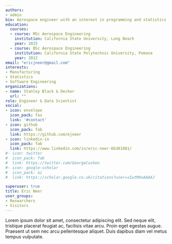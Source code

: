 ```yaml
---
authors:
- admin
bio: Aerospace engineer with an interest in programming and statistics.
education:
  courses:
  - course: MSc Aerospace Engineering 
    institution: California State University, Long Beach
    year: 2015
  - course: BSc Aerospace Engineering
    institution: California State Polytechnic University, Pomona
    year: 2012
email: "ericjneer@gmail.com"
interests:
- Manufacturing
- Statistics
- Software Engineering
organizations:
- name: Stanley Black & Decker
  url: ""
role: Engineer & Data Scientist
social:
- icon: envelope
  icon_pack: fas
  link: '#contact'
- icon: github
  icon_pack: fab
  link: https://github.com/ejneer
- icon: linkedin-in
  icon_pack: fab
  link: https://www.linkedin.com/in/eric-neer-6b301881/
#- icon: twitter
#  icon_pack: fab
#  link: https://twitter.com/GeorgeCushen
#- icon: google-scholar
#  icon_pack: ai
#  link: https://scholar.google.co.uk/citations?user=sIwtMXoAAAAJ

superuser: true
title: Eric Neer
user_groups:
- Researchers
- Visitors
---
```


Lorem ipsum dolor sit amet, consectetur adipiscing elit. Sed neque elit, tristique placerat feugiat ac, facilisis vitae arcu. Proin eget egestas augue. Praesent ut sem nec arcu pellentesque aliquet. Duis dapibus diam vel metus tempus vulputate.

